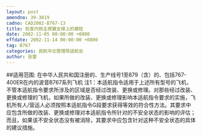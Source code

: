 ```yaml
---
layout: post
amendno: 39-3819
cadno: CAD2002-B767-13
title: 检查内侧主襟翼支撑上的螺栓
date: 2002-11-05 00:00:00 +0800
effdate: 2002-11-14 00:00:00 +0800
tag: B767
categories: 民航华北管理局适航处
author: 张雷
---
```


##适用范围:
在中华人民共和国注册的、生产线号1至879（含）的、包括767-400ER在内的波音B767系列飞机
注1：本适航指令适用于上述所有型号的飞机，不管本适航指令要求所涉及的区域是否经过改装、更换或修理。对那些经过改装、更换或修理的飞机，如果所做的改装、更换或修理影响本适航指令要求的实施，飞机所有人/营运人必须按照本适航指令G段要求获得等效的符合性方法。其要求中应包含所做的改装、更换或修理对本适航指令所针对的不安全状态的影响的评估；而且，如果该不安全状态没有被消除，其要求中应包含针对这种不安全状态的具体的建议措施。

